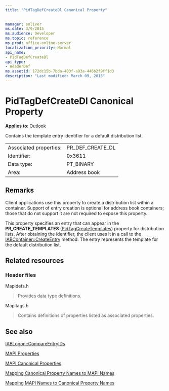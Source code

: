 ```yaml
---
title: "PidTagDefCreateDl Canonical Property"
 
 
manager: soliver
ms.date: 3/9/2015
ms.audience: Developer
ms.topic: reference
ms.prod: office-online-server
localization_priority: Normal
api_name:
- PidTagDefCreateDl
api_type:
- HeaderDef
ms.assetid: 172dc15b-7bda-403f-a93a-446b2f9ff1d3
description: "Last modified: March 09, 2015"
---
```


# PidTagDefCreateDl Canonical Property

  
  
**Applies to**: Outlook 
  
Contains the template entry identifier for a default distribution list. 
  
|||
|:-----|:-----|
|Associated properties:  <br/> |PR_DEF_CREATE_DL  <br/> |
|Identifier:  <br/> |0x3611  <br/> |
|Data type:  <br/> |PT_BINARY  <br/> |
|Area:  <br/> |Address book  <br/> |
   
## Remarks

Client applications use this property to create a distribution list within a container. Support of entry creation is optional for address book containers; those that do not support it are not required to expose this property. 
  
This property specifies an entry that can appear in the **PR_CREATE_TEMPLATES** ([PidTagCreateTemplates](pidtagcreatetemplates-canonical-property.md)) property for distribution lists. After obtaining the identifier, the client uses it in a call to the [IABContainer::CreateEntry](iabcontainer-createentry.md) method. The entry represents the template for the default distribution list. 
  
## Related resources

### Header files

Mapidefs.h
  
> Provides data type definitions.
    
Mapitags.h
  
> Contains definitions of properties listed as associated properties.
    
## See also



[IABLogon::CompareEntryIDs](iablogon-compareentryids.md)


[MAPI Properties](mapi-properties.md)
  
[MAPI Canonical Properties](mapi-canonical-properties.md)
  
[Mapping Canonical Property Names to MAPI Names](mapping-canonical-property-names-to-mapi-names.md)
  
[Mapping MAPI Names to Canonical Property Names](mapping-mapi-names-to-canonical-property-names.md)

